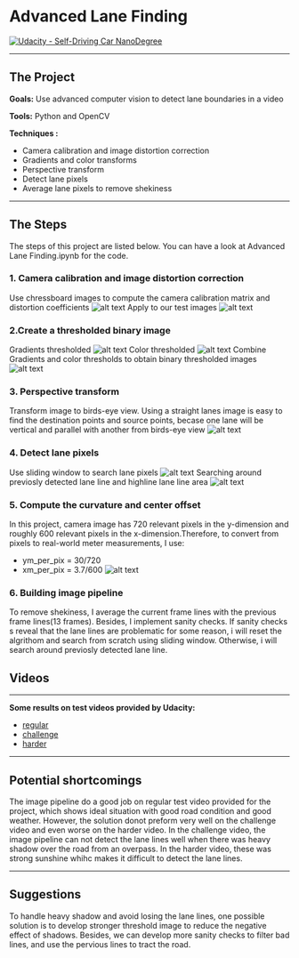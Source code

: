 # Advanced Lane Finding
[![Udacity - Self-Driving Car NanoDegree](https://s3.amazonaws.com/udacity-sdc/github/shield-carnd.svg)](http://www.udacity.com/drive)

---
The Project
---

**Goals:** Use advanced computer vision to detect lane boundaries in a video

**Tools:** Python and OpenCV

**Techniques :**
* Camera calibration and image distortion correction  
* Gradients and color transforms 
* Perspective transform
* Detect lane pixels
* Average lane pixels to remove shekiness 

[//]: # (Image References)
[image1]: ./output/distorted.png "undistorted Image"
[image2]: ./output/distorted2.png "distorted2 Image"
[image3]: ./output/grad.png "grad Image"
[image4]: ./output/color.png "color images"
[image5]: ./output/combine.png "combine images"
[image6]: ./output/pre.png "pre images"
[image7]: ./output/window1.png "window1 images"
[image8]: ./output/window2.png "window2 images"
[image9]: ./output/final.png "final images"

---

The Steps
---

The steps of this project are listed below. You can have a look at Advanced Lane Finding.ipynb for the code.

### 1. Camera calibration  and image distortion correction
Use chressboard images to compute the camera calibration matrix and distortion coefficients
![alt text][image1]
Apply to our test images
![alt text][image2]

### 2.Create a thresholded binary image
Gradients thresholded
![alt text][image3]
Color thresholded 
![alt text][image4]
Combine Gradients and color thresholds to obtain binary thresholded images
![alt text][image5]

### 3. Perspective transform
Transform image to birds-eye view. Using a straight lanes image is easy to find the destination points and source points, becase one lane will be vertical and parallel with another from birds-eye view
![alt text][image6]


### 4. Detect lane pixels
Use sliding window to search lane pixels
![alt text][image7]
Searching around previosly detected lane line and highline lane line area
![alt text][image8]

### 5. Compute the curvature and center offset
In this project, camera image has 720 relevant pixels in the y-dimension and roughly 600 relevant pixels in the x-dimension.Therefore, to convert from pixels to real-world meter measurements, I use:
* ym_per_pix = 30/720 
* xm_per_pix = 3.7/600 
![alt text][image9]

### 6. Building image pipeline
To remove shekiness, I average the current frame lines with the previous frame lines(13 frames). Besides, I implement sanity checks. If sanity checks s reveal that the lane lines are problematic for some reason, i will reset the algrithom and search from scratch using sliding window. Otherwise, i will search around previosly detected lane line.

## Videos
---
**Some results on test videos provided by Udacity:** 
* [regular](./output/regular.mp4) 
* [challenge](./output/challenge.mp4) 
* [harder](./output/harder.mp4) 

---
## Potential shortcomings
The image pipeline do a good job on regular test video provided for the project, which shows ideal situation with good road condition and good weather. However, the solution donot preform very well on the challenge video and even worse on the harder video. In the challenge video, the image pipeline can not detect the lane lines well when there was heavy shadow over the road from an overpass. In the harder video, these was strong sunshine whihc makes it difficult to detect the lane lines.

---
## Suggestions
To handle heavy shadow and avoid losing the lane lines, one possible solution is to develop stronger threshold image to reduce the negative effect of shadows. Besides, we can develop more sanity checks to filter bad lines, and use the pervious lines to tract the road.

